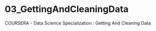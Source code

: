 03_GettingAndCleaningData
=========================

COURSERA - Data Science Specialization : Getting And Cleaning Data
